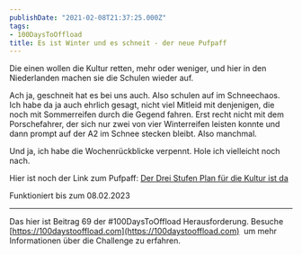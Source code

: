 ```yaml
---
publishDate: "2021-02-08T21:37:25.000Z"
tags:
- 100DaysToOffload
title: Es ist Winter und es schneit - der neue Pufpaff
---
```


Die einen wollen die Kultur retten, mehr oder weniger, und hier in den Niederlanden machen sie die Schulen wieder auf.

Ach ja, geschneit hat es bei uns auch. Also schulen auf im Schneechaos. Ich habe da ja auch ehrlich gesagt, nicht viel Mitleid mit denjenigen, die noch mit Sommerreifen durch die Gegend fahren. Erst recht nicht mit dem Porschefahrer, der sich nur zwei von vier Winterreifen leisten konnte und dann prompt auf der A2 im Schnee stecken bleibt. Also manchmal.

Und ja, ich habe die Wochenrückblicke verpennt. Hole ich vielleicht noch nach.

Hier ist noch der Link zum Pufpaff: [Der Drei Stufen Plan für die Kultur ist da](https://www.zdf.de/comedy/noch-nicht-schicht/noch-nicht-schicht-210208-102.html)

Funktioniert bis zum 08.02.2023

---

Das hier ist Beitrag 69 der #100DaysToOffload Herausforderung. Besuche [https://100daystooffload.com](https://100daystooffload.com)  um mehr Informationen über die Challenge zu erfahren.